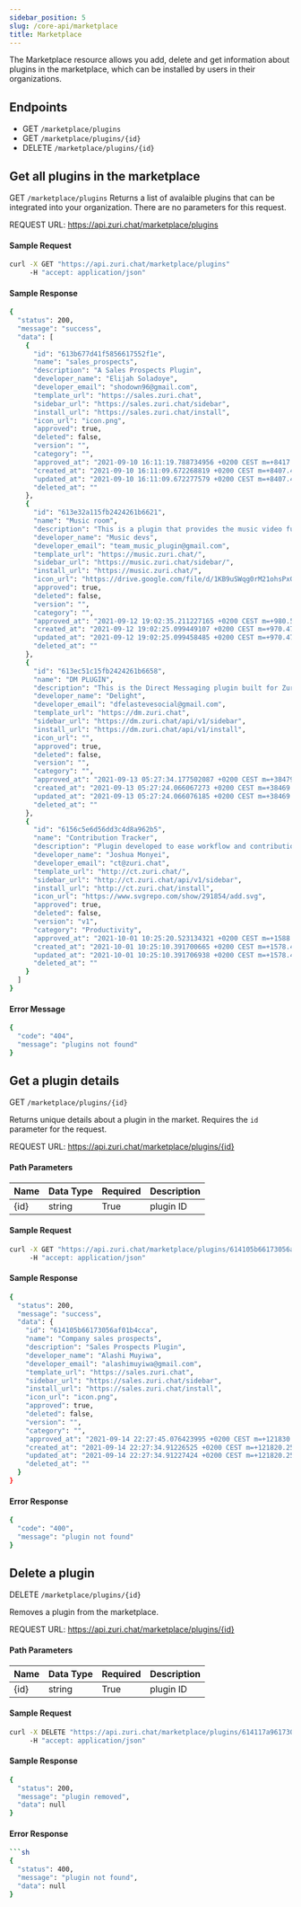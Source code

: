 ```yaml
---
sidebar_position: 5
slug: /core-api/marketplace
title: Marketplace
---
```


The Marketplace resource allows you add, delete and get information about plugins in the marketplace, which can be installed by users in their organizations.

## Endpoints

- GET `/marketplace/plugins`
- GET `/marketplace/plugins/{id}`
- DELETE `/marketplace/plugins/{id}`

## Get all plugins in the marketplace

GET `/marketplace/plugins`
Returns a list of avalaible plugins that can be integrated into your organization. There are no parameters for this request.

REQUEST URL: https://api.zuri.chat/marketplace/plugins

#### Sample Request

```sh
curl -X GET "https://api.zuri.chat/marketplace/plugins"
     -H "accept: application/json"
```

#### Sample Response

```sh
{
  "status": 200,
  "message": "success",
  "data": [
    {
      "id": "613b677d41f5856617552f1e",
      "name": "sales_prospects",
      "description": "A Sales Prospects Plugin",
      "developer_name": "Elijah Soladoye",
      "developer_email": "shodown96@gmail.com",
      "template_url": "https://sales.zuri.chat",
      "sidebar_url": "https://sales.zuri.chat/sidebar",
      "install_url": "https://sales.zuri.chat/install",
      "icon_url": "icon.png",
      "approved": true,
      "deleted": false,
      "version": "",
      "category": "",
      "approved_at": "2021-09-10 16:11:19.788734956 +0200 CEST m=+8417.562674390",
      "created_at": "2021-09-10 16:11:09.672268819 +0200 CEST m=+8407.446208225",
      "updated_at": "2021-09-10 16:11:09.672277579 +0200 CEST m=+8407.446216983",
      "deleted_at": ""
    },
    {
      "id": "613e32a115fb2424261b6621",
      "name": "Music room",
      "description": "This is a plugin that provides the music video functionality",
      "developer_name": "Music devs",
      "developer_email": "team_music_plugin@gmail.com",
      "template_url": "https://music.zuri.chat/",
      "sidebar_url": "https://music.zuri.chat/sidebar/",
      "install_url": "https://music.zuri.chat/",
      "icon_url": "https://drive.google.com/file/d/1KB9uSWqg0rM21ohsPxGnG8_1xbcdReio/view?usp=drivesdk",
      "approved": true,
      "deleted": false,
      "version": "",
      "category": "",
      "approved_at": "2021-09-12 19:02:35.211227165 +0200 CEST m=+980.587314655",
      "created_at": "2021-09-12 19:02:25.099449107 +0200 CEST m=+970.475536597",
      "updated_at": "2021-09-12 19:02:25.099458485 +0200 CEST m=+970.475545935",
      "deleted_at": ""
    },
    {
      "id": "613ec51c15fb2424261b6658",
      "name": "DM PLUGIN",
      "description": "This is the Direct Messaging plugin built for Zuri Chat. It facilitates the sending of messages between users",
      "developer_name": "Delight",
      "developer_email": "dfelastevesocial@gmail.com",
      "template_url": "https://dm.zuri.chat",
      "sidebar_url": "https://dm.zuri.chat/api/v1/sidebar",
      "install_url": "https://dm.zuri.chat/api/v1/install",
      "icon_url": "",
      "approved": true,
      "deleted": false,
      "version": "",
      "category": "",
      "approved_at": "2021-09-13 05:27:34.177502087 +0200 CEST m=+38479.553589576",
      "created_at": "2021-09-13 05:27:24.066067273 +0200 CEST m=+38469.442154759",
      "updated_at": "2021-09-13 05:27:24.066076185 +0200 CEST m=+38469.442163637",
      "deleted_at": ""
    },
    {
      "id": "6156c5e6d56dd3c4d8a962b5",
      "name": "Contribution Tracker",
      "description": "Plugin developed to ease workflow and contribution process to open source projects.",
      "developer_name": "Joshua Monyei",
      "developer_email": "ct@zuri.chat",
      "template_url": "http://ct.zuri.chat/",
      "sidebar_url": "http://ct.zuri.chat/api/v1/sidebar",
      "install_url": "http://ct.zuri.chat/install",
      "icon_url": "https://www.svgrepo.com/show/291854/add.svg",
      "approved": true,
      "deleted": false,
      "version": "v1",
      "category": "Productivity",
      "approved_at": "2021-10-01 10:25:20.523134321 +0200 CEST m=+1588.629825156",
      "created_at": "2021-10-01 10:25:10.391700665 +0200 CEST m=+1578.498391479",
      "updated_at": "2021-10-01 10:25:10.391706938 +0200 CEST m=+1578.498397721",
      "deleted_at": ""
    }
  ]
}
```

#### Error Message

```sh
{
  "code": "404",
  "message": "plugins not found"
}
```

## Get a plugin details

GET `/marketplace/plugins/{id}`

Returns unique details about a plugin in the market. Requires the `id` parameter for the request.

REQUEST URL: https://api.zuri.chat/marketplace/plugins/{id}

#### Path Parameters

| Name | Data Type | Required | Description |
| ---- | --------- | -------- | ----------- |
| {id} | string    | True     | plugin ID   |

#### Sample Request

```sh
curl -X GET "https://api.zuri.chat/marketplace/plugins/614105b66173056af01b4cca"
     -H "accept: application/json"
```

#### Sample Response

```sh
{
  "status": 200,
  "message": "success",
  "data": {
    "id": "614105b66173056af01b4cca",
    "name": "Company sales prospects",
    "description": "Sales Prospects Plugin",
    "developer_name": "Alashi Muyiwa",
    "developer_email": "alashimuyiwa@gmail.com",
    "template_url": "https://sales.zuri.chat",
    "sidebar_url": "https://sales.zuri.chat/sidebar",
    "install_url": "https://sales.zuri.chat/install",
    "icon_url": "icon.png",
    "approved": true,
    "deleted": false,
    "version": "",
    "category": "",
    "approved_at": "2021-09-14 22:27:45.076423995 +0200 CEST m=+121830.416043838",
    "created_at": "2021-09-14 22:27:34.91226525 +0200 CEST m=+121820.251885085",
    "updated_at": "2021-09-14 22:27:34.91227424 +0200 CEST m=+121820.251894057",
    "deleted_at": ""
  }
}
```

#### Error Response

```sh
{
  "code": "400",
  "message": "plugin not found"
}
```

## Delete a plugin

DELETE `/marketplace/plugins/{id}`

Removes a plugin from the marketplace.

REQUEST URL: https://api.zuri.chat/marketplace/plugins/{id}

#### Path Parameters

| Name | Data Type | Required | Description |
| ---- | --------- | -------- | ----------- |
| {id} | string    | True     | plugin ID   |

#### Sample Request

```sh
curl -X DELETE "https://api.zuri.chat/marketplace/plugins/614117a96173056af01b4cf8"
     -H "accept: application/json"
```

#### Sample Response

```sh
{
  "status": 200,
  "message": "plugin removed",
  "data": null
}
```

#### Error Response

````sh
```sh
{
  "status": 400,
  "message": "plugin not found",
  "data": null
}
````
